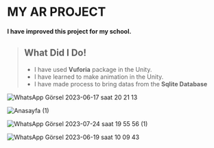 # MY AR PROJECT

#### I have improved this project for my school. 

> ## What Did I Do!
> 
> - I have used **Vuforia** package in the Unity.
> - I have learned to make animation in the Unity.
> - I have made process to bring datas from the **Sqlite Database**
> 
![WhatsApp Görsel 2023-06-17 saat 20 21 13](https://github.com/SalimBerk/VuforiaClassProject/assets/77536512/db482e02-411f-49d4-a4fc-7ffdafd25a3e)





![Anasayfa (1)](https://github.com/SalimBerk/VuforiaClassProject/assets/77536512/4ae08355-c536-4f9d-a26f-080a71c00256)




![WhatsApp Görsel 2023-07-24 saat 19 55 56 (1)](https://github.com/SalimBerk/VuforiaClassProject/assets/77536512/b743b154-4bb8-4087-805f-b347b8fca5c6)



![WhatsApp Görsel 2023-06-19 saat 10 09 43](https://github.com/SalimBerk/VuforiaClassProject/assets/77536512/5c514751-8d86-41f7-b0df-bc4613b2e2d7)





